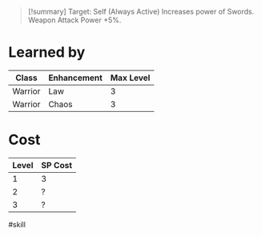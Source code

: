 >[!summary]
>Target: Self (Always Active)
>Increases power of Swords.
>Weapon Attack Power +5%.
# Learned by
| Class   | Enhancement | Max Level |
| ------- | ----------- | --------- |
| Warrior | Law         | 3         |
| Warrior | Chaos       | 3         |
# Cost
| Level | SP Cost |
| ----- | ------- |
| 1     | 3       |
| 2     | ?       |
| 3     | ?       |

#skill 
